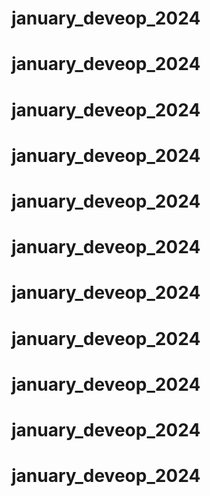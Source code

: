 # january_deveop_2024
# january_deveop_2024
# january_deveop_2024
# january_deveop_2024
 # january_deveop_2024
# january_deveop_2024
# january_deveop_2024
# january_deveop_2024
# january_deveop_2024
# january_deveop_2024
# january_deveop_2024
